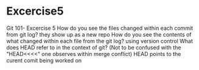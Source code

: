 # Excercise5
Git 101- Excercise 5
How do you see the files changed within each commit from git log?
they show up as a new repo 
How do you see the contents of what changed within each file from the git log?
using version control 
What does HEAD refer to in the context of git? (Not to be confused with the "HEAD<<<<" one observes within merge conflict)
HEAD points to the curent comit being worked on 

